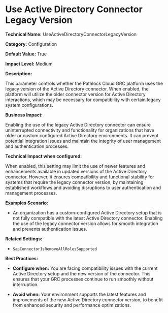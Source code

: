 # Use Active Directory Connector Legacy Version

**Technical Name:** UseActiveDirectoryConnectorLegacyVersion

**Category:** Configuration

**Default Value:** True

**Impact Level:** Medium

**Description:**

This parameter controls whether the Pathlock Cloud GRC platform uses the legacy version of the Active Directory connector. When enabled, the platform will utilize the older connector version for Active Directory interactions, which may be necessary for compatibility with certain legacy system configurations.

**Business Impact:**

Enabling the use of the legacy Active Directory connector can ensure uninterrupted connectivity and functionality for organizations that have older or custom configured Active Directory environments. It can prevent potential integration issues and maintain the integrity of user management and authentication processes.

**Technical Impact when configured:**

When enabled, this setting may limit the use of newer features and enhancements available in updated versions of the Active Directory connector. However, it ensures compatibility and functional stability for systems that require the legacy connector version, by maintaining established workflows and avoiding disruptions to user authentication and management processes.

**Examples Scenario:**

- An organization has a custom-configured Active Directory setup that is not fully compatible with the latest Active Directory connector. Enabling the use of the legacy connector version allows for smooth integration and prevents authentication issues.

**Related Settings:** 

- `SapConnectorIsRemoveAllRolesSupported`

**Best Practices:** 

- **Configure when:** You are facing compatibility issues with the current Active Directory setup and the new version of the connector. This ensures that your GRC processes continue to run smoothly without interruption.
  
- **Avoid when:** Your environment supports the latest features and improvements of the new Active Directory connector version, to benefit from enhanced security and performance optimizations.